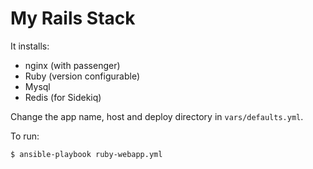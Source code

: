 # My Rails Stack

It installs:

- nginx (with passenger)
- Ruby (version configurable)
- Mysql
- Redis (for Sidekiq)

Change the app name, host and deploy directory in <code>vars/defaults.yml</code>.

To run:

    $ ansible-playbook ruby-webapp.yml
